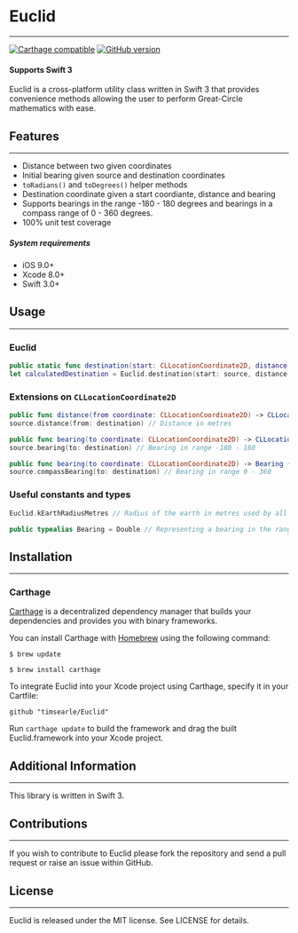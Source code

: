 # Euclid
___

[![Carthage compatible](https://img.shields.io/badge/Carthage-compatible-4BC51D.svg?style=flat)](https://github.com/niceagency/LocationMonitor) [![GitHub version](https://badge.fury.io/gh/timsearle%2Feuclid.svg)](https://badge.fury.io/gh/timsearle%2Feuclid)

#### Supports Swift 3

Euclid is a cross-platform utility class written in Swift 3 that provides convenience methods allowing the  user to perform Great-Circle mathematics with ease.

## Features
___

* Distance between two given coordinates
* Initial bearing given source and destination coordinates
* `toRadians()` and `toDegrees()` helper methods
* Destination coordinate given a start coordiante, distance and bearing
* Supports bearings in the range -180 - 180 degrees and bearings in a compass range of 0 - 360 degrees.
* 100% unit test coverage

##### System requirements

+ iOS 9.0+
+ Xcode 8.0+
+ Swift 3.0+

## Usage
___

###  Euclid

``` Swift
public static func destination(start: CLLocationCoordinate2D, distance: CLLocationDistance, bearing: Bearing) -> CLLocationCoordinate2D { } // Destionation coordinate given start, distance and bearing
let calculatedDestination = Euclid.destination(start: source, distance: 100000, bearing: bearing)
```

### Extensions on `CLLocationCoordinate2D`

``` Swift
public func distance(from coordinate: CLLocationCoordinate2D) -> CLLocationDistance { }
source.distance(from: destination) // Distance in metres

public func bearing(to coordinate: CLLocationCoordinate2D) -> CLLocationDirection { }
source.bearing(to: destination) // Bearing in range -180 - 180

public func bearing(to coordinate: CLLocationCoordinate2D) -> Bearing { }
source.compassBearing(to: destination) // Bearing in range 0 - 360
```

### Useful constants and types

``` Swift
Euclid.kEarthRadiusMetres // Radius of the earth in metres used by all calculations (6371e3)

public typealias Bearing = Double // Representing a bearing in the range -180 - 180
```

## Installation
___

### Carthage

[Carthage](https://github.com/Carthage/Carthage) is a decentralized dependency manager that builds your dependencies and provides you with binary frameworks.

You can install Carthage with [Homebrew](http://brew.sh/) using the following command:

`$ brew update`

`$ brew install carthage`

To integrate Euclid into your Xcode project using Carthage, specify it in your Cartfile:

`github "timsearle/Euclid"`

Run `carthage update` to build the framework and drag the built Euclid.framework into your Xcode project.

## Additional Information
___

This library is written in Swift 3.

## Contributions
___

If you wish to contribute to Euclid please fork the repository and send a pull request or raise an issue within GitHub.

## License
___

Euclid is released under the MIT license. See LICENSE for details.
